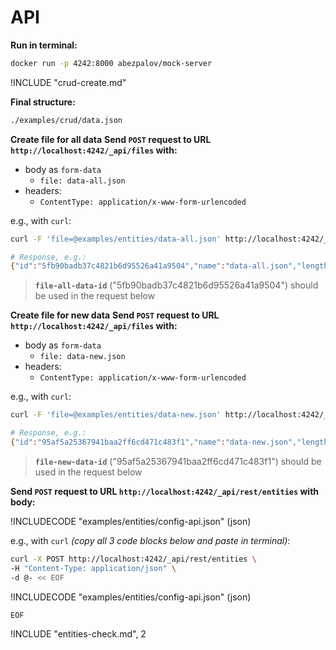 # API

**Run in terminal:**

```bash
docker run -p 4242:8000 abezpalov/mock-server
```

!INCLUDE "crud-create.md"

**Final structure:**

```bash
./examples/crud/data.json
```

**Create file for all data**
**Send `POST` request to URL `http://localhost:4242/_api/files` with:**

- body as `form-data`
  - `file: data-all.json`
- headers:
  - `ContentType: application/x-www-form-urlencoded`

e.g., with `curl`:

```bash
curl -F 'file=@examples/entities/data-all.json' http://localhost:4242/_api/files

# Response, e.g.:
{"id":"5fb90badb37c4821b6d95526a41a9504","name":"data-all.json","length":1166}
```

> **`file-all-data-id`** ("5fb90badb37c4821b6d95526a41a9504") should be used in the request below

**Create file for new data**
**Send `POST` request to URL `http://localhost:4242/_api/files` with:**

- body as `form-data`
  - `file: data-new.json`
- headers:
  - `ContentType: application/x-www-form-urlencoded`

e.g., with `curl`:

```bash
curl -F 'file=@examples/entities/data-new.json' http://localhost:4242/_api/files

# Response, e.g.:
{"id":"95af5a25367941baa2ff6cd471c483f1","name":"data-new.json","length":113}
```

> **`file-new-data-id`** ("95af5a25367941baa2ff6cd471c483f1") should be used in the request below

**Send `POST` request to URL `http://localhost:4242/_api/rest/entities` with body:**

!INCLUDECODE "examples/entities/config-api.json" (json)

e.g., with `curl` _(copy all 3 code blocks below and paste in terminal)_:

```bash
curl -X POST http://localhost:4242/_api/rest/entities \
-H "Content-Type: application/json" \
-d @- << EOF
```

!INCLUDECODE "examples/entities/config-api.json" (json)

```
EOF
```

!INCLUDE "entities-check.md", 2
